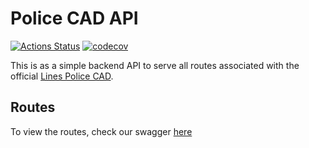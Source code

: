 # Police CAD API

[![Actions Status](https://github.com/linesmerrill/police-cad-api/actions/workflows/go.yml/badge.svg)](https://github.com/linesmerrill/police-cad-api/actions)
[![codecov](https://codecov.io/gh/linesmerrill/police-cad-api/branch/master/graph/badge.svg)](https://codecov.io/gh/linesmerrill/police-cad-api)

This is as a simple backend API to serve all routes associated with
the official [Lines Police CAD](https://github.com/Linesmerrill/police-cad).

## Routes

To view the routes, check our swagger [here](#routes)